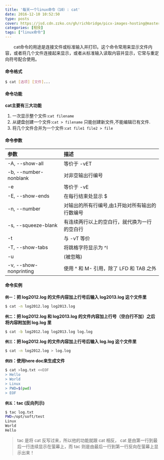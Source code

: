 ```yaml
---
title: '每天一个linux命令（10）: cat'
date: 2016-12-10 10:52:50
type: posts
cover: https://jsd.cdn.zzko.cn/gh/richbridge/picx-images-hosting@master/thumbnail/audit.png
categories: [程技]
tags: ["linux命令"]
---
```

　　cat命令的用途是连接文件或标准输入并打印。这个命令常用来显示文件内容，或者将几个文件连接起来显示，或者从标准输入读取内容并显示，它常与重定向符号配合使用。
<!--more -->
#### 命令格式
```bash
$ cat [选项] [文件]...
```
#### 命令功能
**cat主要有三大功能**
1. 一次显示整个文件:`cat filename`
2. 从键盘创建一个文件:`cat > filename` 只能创建新文件,不能编辑已有文件.
3. 将几个文件合并为一个文件:`cat file1 file2 > file`

#### 命令参数
| 参数 | 描述     |
| :------------- | :------------- |
| -A, --show-all | 等价于 -vET |
| -b, --number-nonblank | 对非空输出行编号 |
| -e | 等价于 -vE |
| -E, --show-ends | 在每行结束处显示 $ |
| -n, --number | 对输出的所有行编号,由1开始对所有输出的行数编号 |
| -s, --squeeze-blank | 有连续两行以上的空白行，就代换为一行的空白行 |
| -t | 与 -vT 等价 |
| -T, --show-tabs | 将跳格字符显示为 ^I |
| -u | (被忽略) |
| -v, --show-nonprinting | 使用 ^ 和 M- 引用，除了 LFD 和 TAB 之外 |

#### 命令实例
**`例一`：把 log2012.log 的文件内容加上行号后输入 log2013.log 这个文件里**
```bash
$ cat -n log2012.log log2013.log
```
**`例二`：把 log2012.log 和 log2013.log 的文件内容加上行号（空白行不加）之后将内容附加到 log.log 里**
```bash
$ cat -b log2012.log log2013.log log.log
```
**`例三`：把 log2012.log 的文件内容加上行号后输入 log.log 这个文件里**
```bash
$ cat -n log2012.log > log.log
```
**`例四`：使用here doc来生成文件**
```bash
$ cat >log.txt <<EOF
> Hello
> World
> Linux
> PWD=$(pwd)
> EOF
```
**`例五`：tac (反向列示)**
```bash
$ tac log.txt
PWD=/opt/soft/test
Linux
World
Hello
```
> tac 是将 cat 反写过来，所以他的功能就跟 cat 相反， cat 是由第一行到最后一行连续显示在萤幕上，而 tac 则是由最后一行到第一行反向在萤幕上显示出来！
